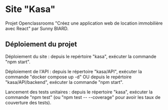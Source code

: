 # Site "Kasa"

Projet Openclassrooms "Créez une application web de location immobilière avec React" par Sunny BIARD.

## Déploiement du projet

Déploiement du site : depuis le repértoire "kasa", exécuter la commande "npm start".

Déploiement de l'API : depuis le répertoire "kasa/API", exécuter la commande "docker compose up -d" OU depuis le repértoire "kasa/API/backend", exécuter la commande "npm start".

Lancement des tests unitaires : depuis le répertoire "kasa", exécuter la commande "npm test" (ou "npm test -- --coverage" pour avoir les taux de couverture des tests).

